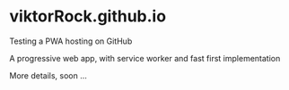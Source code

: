 # viktorRock.github.io
Testing a PWA hosting on GitHub
 
 A progressive web app, with service worker and fast first implementation
 
More details, soon ...
